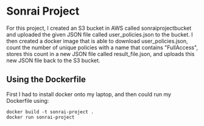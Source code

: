 # Sonrai Project

For this project, I created an S3 bucket in AWS called sonraiprojectbucket and uploaded the given JSON file called user_policies.json to the bucket. I then created a docker image that is able to download user_policies.json, count the number of unique policies with a name that contains "FullAccess", stores this count in a new JSON file called result_file.json, and uploads this new JSON file back to the S3 bucket.

## Using the Dockerfile

First I had to install docker onto my laptop, and then could run my Dockerfile using:

```
docker build -t sonrai-project .
docker run sonrai-project
```

